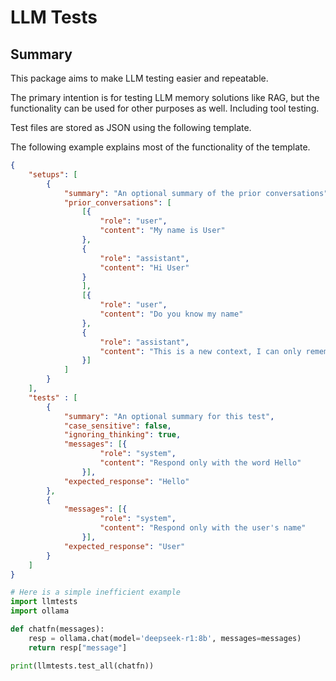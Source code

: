 # LLM Tests

## Summary
This package aims to make LLM testing easier and repeatable.

The primary intention is for testing LLM memory solutions like RAG, but the functionality can be used for other purposes as well. Including tool testing.

Test files are stored as JSON using the following template.

The following example explains most of the functionality of the template.

```JSON
{
    "setups": [
        {
            "summary": "An optional summary of the prior conversations",
            "prior_conversations": [
                [{
                    "role": "user",
                    "content": "My name is User"
                },
                {
                    "role": "assistant",
                    "content": "Hi User"
                }
                ],
                [{
                    "role": "user",
                    "content": "Do you know my name"
                },
                {
                    "role": "assistant",
                    "content": "This is a new context, I can only remember across contexts with external tools"
                }]
            ]
        }
    ], 
    "tests" : [
        {
            "summary": "An optional summary for this test",
            "case_sensitive": false,
            "ignoring_thinking": true,
            "messages": [{
                    "role": "system",
                    "content": "Respond only with the word Hello"
                }],
            "expected_response": "Hello"
        },
        {
            "messages": [{
                    "role": "system",
                    "content": "Respond only with the user's name"
                }],
            "expected_response": "User"
        }
    ]
}
```

```python
# Here is a simple inefficient example
import llmtests
import ollama

def chatfn(messages):
    resp = ollama.chat(model='deepseek-r1:8b', messages=messages)
    return resp["message"]

print(llmtests.test_all(chatfn))
```
